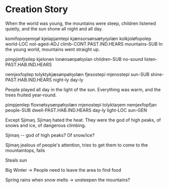 # Creation Story


When the world was young, the mountains were steep, children listened quietly, and the sun shone all night and all day.

komifopoŋemŋøl kjelapjamtepi kjænsorsønsætyŋolæn       kolkjoløfopolep
world-LOC      not-aged-ADJ  climb-CONT.PAST.IND.HEARS mountains-SUB
In the young world, mountains went straight up.

pimpjimfjisilep kjelonen lonønsønpølŋolan
children-SUB    no-sound listen-PAST.HAB.IND.HEARS

nemjexfoplep tolyktykjæsønpølŋolæn    fjesostepi mjenostepi
sun-SUB      shine-PAST.HAB.IND.HEARS night-ly   day-ly

People played all day in the light of the sun. Everything was warm, and the trees fruited year-round.

pimpjemlep floxnøtsysønpølŋolæn     mjenostepi tolyktaŋem nemjexfopfjan
people-SUB dwell-PAST.HAB.IND.HEARS day-ly     light-LOC  sun-GEN

Except Sjimaŋ. Sjimaŋ hated the heat. They were the god of high peaks, of snows and ice, of dangerous climbing.

Sjimaŋ -- god of high peaks? Of snow/ice?

Sjimaŋ jealous of people's attention, tries to get them to come to the mountaintops, fails

Steals sun

Big Winter -> People need to leave the area to find food

Spring rains when snow melts -> unsteepen the mountains?
